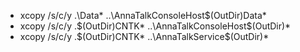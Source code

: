 * xcopy /s/c/y .\Data\* ..\AnnaTalkConsoleHost\$(OutDir)Data\*
* xcopy /s/c/y .\$(OutDir)CNTK* ..\AnnaTalkConsoleHost\$(OutDir)*
* xcopy /s/c/y .\$(OutDir)CNTK* ..\AnnaTalkService\$(OutDir)*
